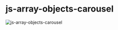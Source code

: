 # js-array-objects-carousel


![js-array-objects-carousel](https://user-images.githubusercontent.com/36935960/216840999-3c1c2b52-7fc1-40b2-baa9-8128f88ed7d8.png)

